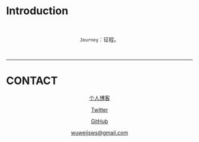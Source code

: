 # Introduction

<div align="center">  

<br>


`Journey`：征程。

<br/>

</div>


----------


# CONTACT

<div align="center">

[个人博客](https://www.wuweiblogs.com)

[Twitter](https://twitter.com/wuwei95672125)

[GitHub](https://github.com/wuweijsws "github")

[wuweijsws@gmail.com](mailto:wuweijsws@gmail.com)

</div>



